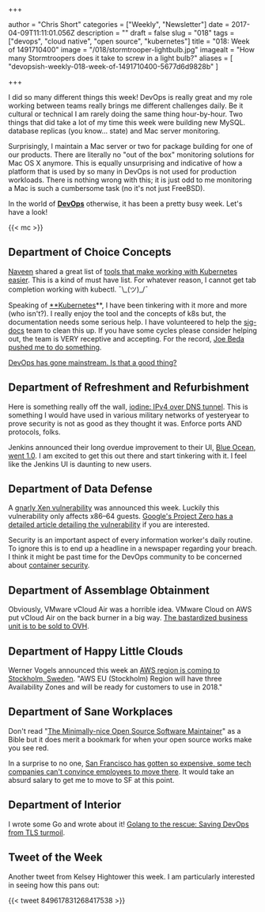 +++

author = "Chris Short"
categories = ["Weekly", "Newsletter"]
date = 2017-04-09T11:11:01.056Z
description = ""
draft = false
slug = "018"
tags = ["devops", "cloud native", "open source", "kubernetes"]
title = "018: Week of 1491710400"
image = "/018/stormtrooper-lightbulb.jpg"
imagealt = "How many Stormtroopers does it take to screw in a light bulb?"
aliases = [
    "devopsish-weekly-018-week-of-1491710400-5677d6d9828b"
]

+++

I did so many different things this week! DevOps is really great and my role working between teams really brings me different challenges daily. Be it cultural or technical I am rarely doing the same thing hour-by-hour. Two things that did take a lot of my time this week were building new MySQL. database replicas (you know... state) and Mac server monitoring.

Surprisingly, I maintain a Mac server or two for package building for one of our products. There are literally no "out of the box" monitoring solutions for Mac OS X anymore. This is equally unsurprising and indicative of how a platform that is used by so many in DevOps is not used for production workloads. There is nothing wrong with this; it is just odd to me monitoring a Mac is such a cumbersome task (no it's not just FreeBSD).

In the world of [**DevOps**](/) otherwise, it has been a pretty busy week. Let's have a look!

{{< mc >}}

## Department of Choice Concepts

[Naveen](https://medium.com/@snaveen) shared a great list of [tools that make working with Kubernetes easier](https://medium.com/google-cloud/tools-that-make-my-life-easier-to-work-with-kubernetes-fce3801086c0). This is a kind of must have list. For whatever reason, I cannot get tab completion working with kubectl. ¯\\\_(ツ)\_/¯

Speaking of [**Kubernetes](https://kubernetes.io/)**, I have been tinkering with it more and more (who isn't?). I really enjoy the tool and the concepts of k8s but, the documentation needs some serious help. I have volunteered to help the [sig-docs](https://kubernetes.slack.com/archives/C1J0BPD2M/p1491607569009282) team to clean this up. If you have some cycles please consider helping out, the team is VERY receptive and accepting. For the record, [Joe Beda pushed me to do something](https://twitter.com/jbeda/status/850377020538200064/photo/1).

[DevOps has gone mainstream. Is that a good thing?](https://medium.com/devops-journeys/devops-has-gone-mainstream-is-that-a-good-thing-1d698baaa12b)

## Department of Refreshment and Refurbishment

Here is something really off the wall, [iodine: IPv4 over DNS tunnel](http://code.kryo.se/iodine/). This is something I would have used in various military networks of yesteryear to prove security is not as good as they thought it was. Enforce ports AND protocols, folks.

Jenkins announced their long overdue improvement to their UI, [Blue Ocean, went 1.0](https://jenkins.io/blog/2017/04/05/welcome-to-blue-ocean/). I am excited to get this out there and start tinkering with it. I feel like the Jenkins UI is daunting to new users.

## Department of Data Defense

A [gnarly Xen vulnerability](https://xenbits.xen.org/xsa/advisory-212.html) was announced this week. Luckily this vulnerability only affects x86–64 guests. [Google's Project Zero has a detailed article detailing the vulnerability](https://googleprojectzero.blogspot.com/2017/04/pandavirtualization-exploiting-xen.html) if you are interested.

Security is an important aspect of every information worker's daily routine. To ignore this is to end up a headline in a newspaper regarding your breach. I think it might be past time for the DevOps community to be concerned about [container security](https://blog.acolyer.org/2017/04/03/a-study-of-security-vulnerabilities-on-docker-hub/).

## Department of Assemblage Obtainment

Obviously, VMware vCloud Air was a horrible idea. VMware Cloud on AWS put vCloud Air on the back burner in a big way. [The bastardized business unit is to be sold to OVH](http://www.vmware.com/company/news/releases/vmw-newsfeed.OVH-Announces-Intent-to-Acquire-VMware-vCloud-Air-Business.2153983.html).

## Department of Happy Little Clouds

Werner Vogels announced this week an [AWS region is coming to Stockholm, Sweden](http://www.allthingsdistributed.com/2017/04/aws-announces-eu-stockholm-region.html). "AWS EU (Stockholm) Region will have three Availability Zones and will be ready for customers to use in 2018."

## Department of Sane Workplaces

Don't read "[The Minimally-nice Open Source Software Maintainer](http://brson.github.io/2017/04/05/minimally-nice-maintainer)" as a Bible but it does merit a bookmark for when your open source works make you see red.

In a surprise to no one, [San Francisco has gotten so expensive, some tech companies can't convince employees to move there](http://www.cnbc.com/2017/04/06/san-francisco-cost-of-living-pricing-out-tech-companies-workers.html). It would take an absurd salary to get me to move to SF at this point.

## Department of Interior

I wrote some Go and wrote about it! [Golang to the rescue: Saving DevOps from TLS turmoil](https://opensource.com/article/17/4/testing-certificate-chains-34-line-go-program).

## Tweet of the Week

Another tweet from Kelsey Hightower this week. I am particularly interested in seeing how this pans out:

{{< tweet 849617831268417538 >}}